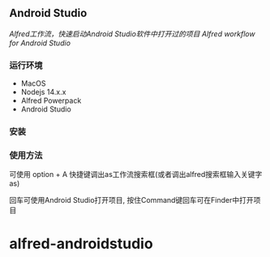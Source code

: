 ## Android Studio

*Alfred工作流，快速启动Android Studio软件中打开过的项目*
*Alfred workflow for Android Studio*

### 运行环境

* MacOS
* Nodejs 14.x.x
* Alfred Powerpack
* Android Studio

### 安装



### 使用方法

可使用 option + A 快捷键调出as工作流搜索框(或者调出alfred搜索框输入关键字 as)

回车可使用Android Studio打开项目, 按住Command键回车可在Finder中打开项目



# alfred-androidstudio
